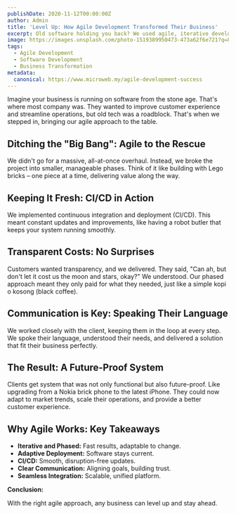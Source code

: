 ```yaml
---
publishDate: 2020-11-12T00:00:00Z
author: Admin
title: 'Level Up: How Agile Development Transformed Their Business'
excerpt: Old software holding you back? We used agile, iterative development to upgrade one company, delivering value piece by piece.
image: https://images.unsplash.com/photo-1519389950473-473a62f6e721?q=80&w=2070&auto=format&fit=crop&ixlib=rb-4.0.3&ixid=M3wxMjA3fDB8MHxwaG90by1wYWdlfHx8fGVufDB8fHx8fA%3D%3D
tags:
  - Agile Development
  - Software Development
  - Business Transformation
metadata:
  canonical: https://www.microweb.my/agile-development-success
---
```


Imagine your business is running on software from the stone age. That's where most company was. They wanted to improve customer experience and streamline operations, but old tech was a roadblock. That's when we stepped in, bringing our agile approach to the table.

## Ditching the "Big Bang": Agile to the Rescue

We didn't go for a massive, all-at-once overhaul. Instead, we broke the project into smaller, manageable phases. Think of it like building with Lego bricks – one piece at a time, delivering value along the way.

## Keeping It Fresh: CI/CD in Action

We implemented continuous integration and deployment (CI/CD). This meant constant updates and improvements, like having a robot butler that keeps your system running smoothly.

## Transparent Costs: No Surprises

Customers wanted transparency, and we delivered. They said, "Can ah, but don't let it cost us the moon and stars, okay?" We understood. Our phased approach meant they only paid for what they needed, just like a simple kopi o kosong (black coffee).

## Communication is Key: Speaking Their Language

We worked closely with the client, keeping them in the loop at every step. We spoke their language, understood their needs, and delivered a solution that fit their business perfectly.

## The Result: A Future-Proof System

Clients get system that was not only functional but also future-proof. Like upgrading from a Nokia brick phone to the latest iPhone. They could now adapt to market trends, scale their operations, and provide a better customer experience.

## Why Agile Works: Key Takeaways

* **Iterative and Phased:** Fast results, adaptable to change.
* **Adaptive Deployment:** Software stays current.
* **CI/CD:** Smooth, disruption-free updates.
* **Clear Communication:** Aligning goals, building trust.
* **Seamless Integration:** Scalable, unified platform.

**Conclusion:**

With the right agile approach, any business can level up and stay ahead.
